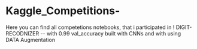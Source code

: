 # Kaggle_Competitions-
Here you can find all competetions notebooks, that i participated in !
DIGIT-RECODNIZER -- with 0.99 val_accuracy built with CNNs and with using DATA Augmentation 
